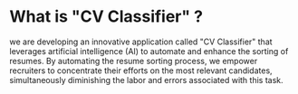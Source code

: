 # What is "CV Classifier" ?
 we are developing an innovative application called "CV Classifier" that leverages artificial intelligence (AI) to automate and enhance the sorting of resumes. By automating the resume sorting process, we empower recruiters to concentrate their efforts on the most relevant candidates, simultaneously diminishing the labor and errors associated with this task.
